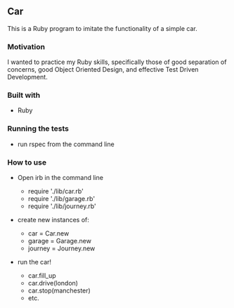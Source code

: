 ## Car

This is a Ruby program to imitate the functionality of a simple car.

### Motivation

I wanted to practice my Ruby skills, specifically those of good separation of concerns, good Object Oriented Design, and effective Test Driven Development.

### Built with

- Ruby

### Running the tests

- run rspec from the command line

### How to use

- Open irb in the command line
  - require './lib/car.rb'
  - require './lib/garage.rb'
  - require './lib/journey.rb'

- create new instances of:
  - car = Car.new
  - garage = Garage.new
  - journey = Journey.new

- run the car!
  - car.fill_up
  - car.drive(london)
  - car.stop(manchester)
  - etc.
